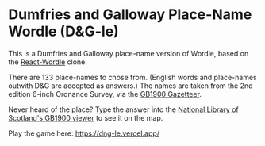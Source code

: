 # Dumfries and Galloway Place-Name Wordle (D&G-le)

This is a Dumfries and Galloway place-name version of Wordle, based on the [React-Wordle](https://github.com/cwackerfuss/react-wordle) clone.

There are 133 place-names to chose from. (English words and place-names outwith D&G are accepted as answers.) The names are taken from the 2nd edition 6-inch Ordnance Survey, via the [GB1900 Gazetteer](https://www.visionofbritain.org.uk/data/).

Never heard of the place? Type the answer into the [National Library of Scotland's GB1900 viewer](https://geo.nls.uk/maps/gb1900/#zoom=6&lat=55.0000&lon=-2.5000&layer=0) to see it on the map.

Play the game here: https://dng-le.vercel.app/
